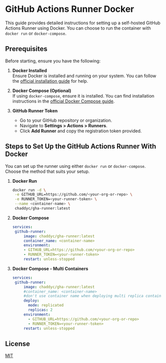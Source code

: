 # GitHub Actions Runner Docker

This guide provides detailed instructions for setting up a self-hosted GitHub Actions Runner using Docker. You can choose to run the container with `docker run` or `docker-compose`.

## Prerequisites

Before starting, ensure you have the following:

1. **Docker Installed**  
   Ensure Docker is installed and running on your system. You can follow the [official installation guide](https://docs.docker.com/get-docker/) for help.

2. **Docker Compose (Optional)**  
   If using `docker-compose`, ensure it is installed. You can find installation instructions in the [official Docker Compose guide](https://docs.docker.com/compose/install/).

3. **GitHub Runner Token**  
   - Go to your GitHub repository or organization.  
   - Navigate to **Settings > Actions > Runners**.
   - Click **Add Runner** and copy the registration token provided.

## Steps to Set Up the GitHub Actions Runner With Docker

You can set up the runner using either `docker run` or `docker-compose`. Choose the method that suits your setup.

1. **Docker Run**
   ```bash
   docker run -d \
    -e GITHUB_URL=https://github.com/<your-org-or-repo> \
    -e RUNNER_TOKEN=<your-runner-token> \
    --name <container-name> \
    chaddyc/gha-runner:latest
   ```

2. **Docker Compose**
   ```yaml
   services:
    github-runner:
        image: chaddyc/gha-runner:latest
        container_name: <container-name>
        environment:
        - GITHUB_URL=https://github.com/<your-org-or-repo>
        - RUNNER_TOKEN=<your-runner-token>
        restart: unless-stopped
   ```

3. **Docker Compose - Multi Containers**
   ```yaml
   services:
    github-runner:
        image: chaddyc/gha-runner:latest
        #container_name: <container-name>
        #don't use container name when deploying multi replica containers of your gha-runner
        deploy:
          mode: replicated
          replicas: 2
        environment:
          - GITHUB_URL=https://github.com/<your-org-or-repo>
          - RUNNER_TOKEN=<your-runner-token>
        restart: unless-stopped

## License

[MIT](LICENSE)


